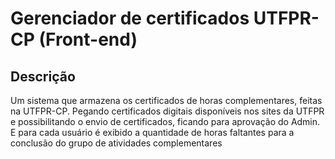 # Gerenciador de certificados UTFPR-CP (Front-end)

## Descrição

Um sistema que armazena os certificados de horas complementares, feitas na UTFPR-CP. Pegando certificados digitais disponíveis nos sites da UTFPR e possibilitando o envio de certificados, ficando para aprovação do Admin. E para cada usuário é exibido a quantidade de horas faltantes para a conclusão do grupo de atividades complementares
